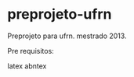 preprojeto-ufrn
===============

Preprojeto para ufrn. mestrado 2013.

Pre requisitos:

latex
abntex


